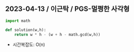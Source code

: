 ## 2023-04-13 / 이근탁 / PGS-멀쩡한 사각형


```python
import math

def solution(w,h):
    return w * h - (w + h - math.gcd(w,h))
```

- 시간복잡도: O(n)
